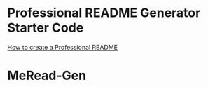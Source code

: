 # Professional README Generator Starter Code

[How to create a Professional README](https://coding-boot-camp.github.io/full-stack/github/professional-readme-guide)
# MeRead-Gen
